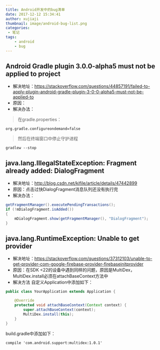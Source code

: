 ```yaml
---
title: Android开发中的bug清单
date: 2017-12-12 15:34:41
author: xujiaji
thumbnail: image/android-bug-list.png
categories:
 - 笔记
tags:
    - android
    - bug
---
```

## Android Gradle plugin 3.0.0-alpha5 must not be applied to project
- 解决地址：https://stackoverflow.com/questions/44857191/failed-to-apply-plugin-android-gradle-plugin-3-0-0-alpha5-must-not-be-applied-to
- 原因：
- 解决办法：

> 在gradle.properties：

```
org.gradle.configureondemand=false
```
> 然后在终端窗口中停止守护进程

```
gradlew --stop
```

## java.lang.IllegalStateException: Fragment already added: DialogFragment
- 解决地址：http://blog.csdn.net/kifile/article/details/47442899
- 原因：点击过快DialogFragment消息队列还没有执行完
- 解决办法：

``` java
getFragmentManager().executePendingTransactions();
if (!mDialogFragment.isAdded())
{
    mDialogFragment.show(getFragmentManager(), "DialogFragment");
}
```

## java.lang.RuntimeException: Unable to get provider
- 解决地址：https://stackoverflow.com/questions/37312103/unable-to-get-provider-com-google-firebase-provider-firebaseinitprovider
- 原因：在SDK <22的设备中遇到同样的问题，原因是MultiDex，MultiDex.install必须在attachBaseContext方法中
- 解决方法
自定义Application中添加如下：
``` java
public class YourApplication extends Application {

    @Override
    protected void attachBaseContext(Context context) {
        super.attachBaseContext(context);
        MultiDex.install(this);
    }
}
```

build.gradle中添加如下：
```
compile 'com.android.support:multidex:1.0.1'
```
